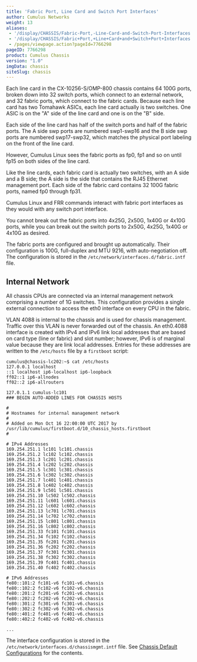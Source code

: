 ```yaml
---
title: 'Fabric Port, Line Card and Switch Port Interfaces'
author: Cumulus Networks
weight: 13
aliases:
 - '/display/CHASSIS/Fabric-Port,-Line-Card-and-Switch-Port-Interfaces'
 - '/display/CHASSIS/Fabric+Port,+Line+Card+and+Switch+Port+Interfaces'
 - /pages/viewpage.action?pageId=7766298
pageID: 7766298
product: Cumulus Chassis
version: "1.0"
imgData: chassis
siteSlug: chassis
---
```

Each line card in the CX-10256-S/OMP-800 chassis contains 64 100G ports,
broken down into 32 switch ports, which connect to an external network,
and 32 fabric ports, which connect to the fabric cards. Because each
line card has two Tomahawk ASICs, each line card actually is two
switches. One ASIC is on the "A" side of the line card and one is on the
"B" side.

Each side of the line card has half of the switch ports and half of the
fabric ports. The A side swp ports are numbered swp1-swp16 and the B
side swp ports are numbered swp17-swp32, which matches the physical port
labeling on the front of the line card.

However, Cumulus Linux sees the fabric ports as fp0, fp1 and so on until
fp15 on both sides of the line card.

Like the line cards, each fabric card is actually two switches, with an
A side and a B side; the A side is the side that contains the RJ45
Ethernet management port. Each side of the fabric card contains 32 100G
fabric ports, named fp0 through fp31.

Cumulus Linux and FRR commands interact with fabric port interfaces as
they would with any switch port interface.

You cannot break out the fabric ports into 4x25G, 2x50G, 1x40G or 4x10G
ports, while you can break out the switch ports to 2x50G, 4x25G, 1x40G
or 4x10G as desired.

The fabric ports are configured and brought up automatically. Their
configuration is 100G, full-duplex and MTU 9216, with auto-negotiation
off. The configuration is stored in the
`/etc/network/interfaces.d/fabric.intf` file.

## Internal Network

All chassis CPUs are connected via an internal management network
comprising a number of 1G switches. This configuration provides a single
external connection to access the eth0 interface on every CPU in the
fabric.

VLAN 4088 is internal to the chassis and is used for chassis management.
Traffic over this VLAN is never forwarded out of the chassis. An
eth0.4088 interface is created with IPv4 and IPv6 link local addresses
that are based on card type (line or fabric) and slot number; however,
IPv6 is of marginal value because they are link local addresses. Entries
for these addresses are written to the `/etc/hosts` file by a
`firstboot` script:

    cumulus@chassis-lc202:~$ cat /etc/hosts
    127.0.0.1 localhost
    ::1 localhost ip6-localhost ip6-loopback
    ff02::1 ip6-allnodes
    ff02::2 ip6-allrouters
     
    127.0.1.1 cumulus-lc101
    ### BEGIN AUTO-ADDED LINES FOR CHASSIS HOSTS
     
    #
    # Hostnames for internal management network
    #
    # Added on Mon Oct 16 22:00:00 UTC 2017 by /usr/lib/cumulus/firstboot.d/10_chassis_hosts.firstboot
    #
     
    # IPv4 Addresses
    169.254.251.1 lc101 lc101.chassis
    169.254.251.2 lc102 lc102.chassis
    169.254.251.3 lc201 lc201.chassis
    169.254.251.4 lc202 lc202.chassis
    169.254.251.5 lc301 lc301.chassis
    169.254.251.6 lc302 lc302.chassis
    169.254.251.7 lc401 lc401.chassis
    169.254.251.8 lc402 lc402.chassis
    169.254.251.9 lc501 lc501.chassis
    169.254.251.10 lc502 lc502.chassis
    169.254.251.11 lc601 lc601.chassis
    169.254.251.12 lc602 lc602.chassis
    169.254.251.13 lc701 lc701.chassis
    169.254.251.14 lc702 lc702.chassis
    169.254.251.15 lc801 lc801.chassis
    169.254.251.16 lc802 lc802.chassis
    169.254.251.33 fc101 fc101.chassis
    169.254.251.34 fc102 fc102.chassis
    169.254.251.35 fc201 fc201.chassis
    169.254.251.36 fc202 fc202.chassis
    169.254.251.37 fc301 fc301.chassis
    169.254.251.38 fc302 fc302.chassis
    169.254.251.39 fc401 fc401.chassis
    169.254.251.40 fc402 fc402.chassis
     
    # IPv6 Addresses
    fe80::101:2 fc101-v6 fc101-v6.chassis
    fe80::102:2 fc102-v6 fc102-v6.chassis
    fe80::201:2 fc201-v6 fc201-v6.chassis
    fe80::202:2 fc202-v6 fc202-v6.chassis
    fe80::301:2 fc301-v6 fc301-v6.chassis
    fe80::302:2 fc302-v6 fc302-v6.chassis
    fe80::401:2 fc401-v6 fc401-v6.chassis
    fe80::402:2 fc402-v6 fc402-v6.chassis
     
    ...

The interface configuration is stored in the
`/etc/network/interfaces.d/chassismgmt.intf` file. See 
[Chassis Default Configurations](../Chassis-Default-Configurations/) 
for the contents.
